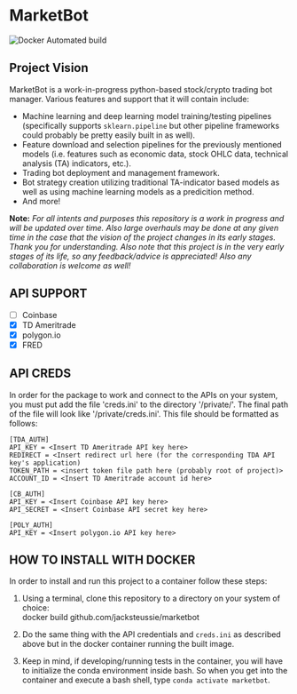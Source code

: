 # MarketBot

![Docker Automated build](https://img.shields.io/docker/automated/jacksteussie/marketbot?label=docker%20build&logo=docker)

## Project Vision

MarketBot is a work-in-progress python-based stock/crypto trading bot manager. Various features and support that it will contain include:

- Machine learning and deep learning model training/testing pipelines (specifically supports `sklearn.pipeline` but other pipeline frameworks could probably be pretty easily built in as well).
- Feature download and selection pipelines for the previously mentioned models (i.e. features such as economic data, stock OHLC data, technical analysis (TA) indicators, etc.).
- Trading bot deployment and management framework.
- Bot strategy creation utilizing traditional TA-indicator based models as well as using machine learning models as a predicition method.
- And more!

**Note:** *For all intents and purposes this repository is a work in progress and will be updated over time. Also large overhauls may be done at any given time in the case that the vision of the project changes in its early stages. Thank you for understanding. Also note that this project is in the very early stages of its life, so any feedback/advice is appreciated! Also any collaboration is welcome as well!*

## API SUPPORT

* [ ] Coinbase
* [x] TD Ameritrade
* [x] polygon.io
* [x] FRED

## API CREDS

In order for the package to work and connect to the APIs on
your system, you must put add the file 'creds.ini' to the directory
'/private/'. The final path of the file will look like '/private/creds.ini'. This file should be formatted as follows:
```
[TDA_AUTH]
API_KEY = <Insert TD Ameritrade API key here>
REDIRECT = <Insert redirect url here (for the corresponding TDA API key's application)
TOKEN_PATH = <insert token file path here (probably root of project)>
ACCOUNT_ID = <Insert TD Ameritrade account id here>

[CB_AUTH]
API_KEY = <Insert Coinbase API key here>
API_SECRET = <Insert Coinbase API secret key here>

[POLY_AUTH]
API_KEY = <Insert polygon.io API key here>
```

## HOW TO INSTALL WITH DOCKER

In order to install and run this project to a container follow these steps:

1. Using a terminal, clone this repository to a directory on your system of choice: \
docker build github.com/jacksteussie/marketbot

2. Do the same thing with the API credentials and ```creds.ini``` as described above but in the docker container running the built image.

3. Keep in mind, if developing/running tests in the container, you will have to initialize the conda environment inside bash. So when you get into the container and execute a bash shell, type ```conda activate marketbot```.